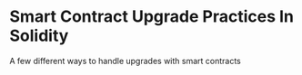 # Smart Contract Upgrade Practices In Solidity

A few different ways to handle upgrades with smart contracts
